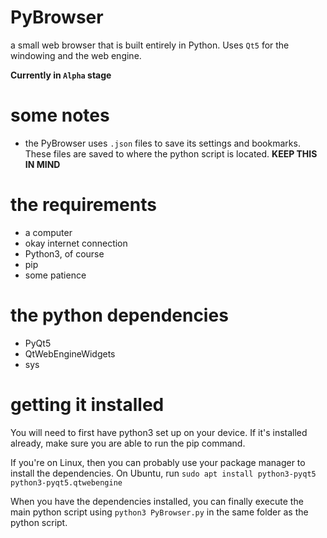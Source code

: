 # PyBrowser
a small web browser that is built entirely in Python. Uses `Qt5` for the windowing and the web engine.

**Currently in `Alpha` stage**

# some notes
* the PyBrowser uses `.json` files to save its settings and bookmarks. These files are saved to where the python script is located. **KEEP THIS IN MIND**

# the requirements
* a computer
* okay internet connection
* Python3, of course
* pip
* some patience

# the python dependencies
* PyQt5
* QtWebEngineWidgets
* sys

# getting it installed
You will need to first have python3 set up on your device. If it's installed already, make sure you are able to run the pip command.

If you're on Linux, then you can probably use your package manager to install the dependencies.
On Ubuntu, run `sudo apt install python3-pyqt5 python3-pyqt5.qtwebengine`

When you have the dependencies installed, you can finally execute the main python script using `python3 PyBrowser.py` in the same folder as the python script.
